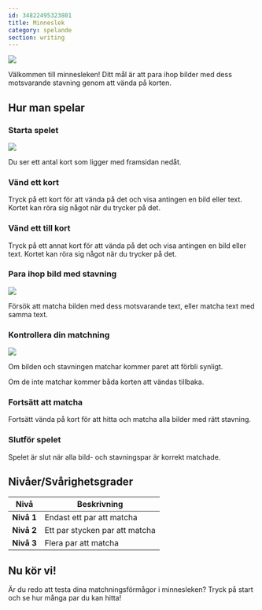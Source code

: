 ```yaml
---
id: 34822495323801
title: Minneslek
category: spelande
section: writing
---
```

![](https://help.studycat.com/hc/article_attachments/34968069193497)

Välkommen till minnesleken! Ditt mål är att para ihop bilder med dess motsvarande stavning genom att vända på korten.

## Hur man spelar

### Starta spelet

![](https://help.studycat.com/hc/article_attachments/34822508065177)

Du ser ett antal kort som ligger med framsidan nedåt.

### Vänd ett kort

Tryck på ett kort för att vända på det och visa antingen en bild eller text. Kortet kan röra sig något när du trycker på det.

### Vänd ett till kort

Tryck på ett annat kort för att vända på det och visa antingen en bild eller text. Kortet kan röra sig något när du trycker på det.

### Para ihop bild med stavning

![](https://help.studycat.com/hc/article_attachments/34822508072729)

Försök att matcha bilden med dess motsvarande text, eller matcha text med samma text.

### Kontrollera din matchning

![](https://help.studycat.com/hc/article_attachments/34968069197081)

Om bilden och stavningen matchar kommer paret att förbli synligt.

Om de inte matchar kommer båda korten att vändas tillbaka.

### Fortsätt att matcha

Fortsätt vända på kort för att hitta och matcha alla bilder med rätt stavning.

### Slutför spelet

Spelet är slut när alla bild- och stavningspar är korrekt matchade.

## Nivåer/Svårighetsgrader

| Nivå | Beskrivning |
| --- | --- |
| **Nivå&nbsp;1** | Endast ett par att matcha |
| **Nivå&nbsp;2** | Ett par stycken par att matcha |
| **Nivå&nbsp;3** | Flera par att matcha |

## Nu kör vi!

Är du redo att testa dina matchningsförmågor i minnesleken? Tryck på start och se hur många par du kan hitta!

